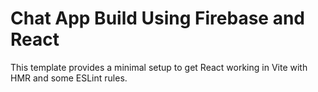 # Chat App Build Using Firebase and React

This template provides a minimal setup to get React working in Vite with HMR and some ESLint rules.
